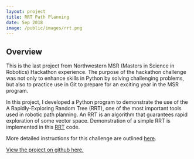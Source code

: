 ```yaml
---
layout: project
title: RRT Path Planning
date: Sep 2018
image: /public/images/rrt.png
---
```


## Overview

This is the last project from  Northwestern MSR (Masters in Science in Robotics) Hackathon experience. The purpose of the hackathon challenge was not only to enhance skills in Python by solving challenging problems, but also to practice use in Git to prepare for an exciting year in the MSR program. 

In this project, I developed a Python program to demonstrate the use of the A Rapidly-Exploring Random Tree (RRT), one of the most important tools used in robotic path planning. An RRT is an algorithm that guarantees rapid exploration of some vector space. Demonstration of a simple RRT is implemented in this [RRT](https://github.com/vnoelifant/my_projects/blob/master/RRT_Challenge.py) code. 

More detailed instructions for this challenge are outlined [here](http://robotics.mech.northwestern.edu/~jarvis/hackathon_2018_site/challenge_rrt.html). 

[View the project on github here.](https://github.com/vnoelifant/msr_hackathon_challenges/blob/master/README.md)
